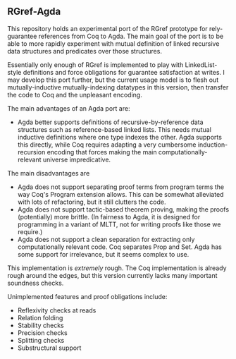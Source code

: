 RGref-Agda
----------
This repository holds an experimental port of the RGref prototype for rely-guarantee references from
Coq to Agda.  The main goal of the port is to be able to more rapidly experiment with mutual
definition of linked recursive data structures and predicates over those structures.

Essentially only enough of RGref is implemented to play with LinkedList-style definitions and force
obligations for guarantee satisfaction at writes.  I may develop this port further, but the current
usage model is to flesh out mutually-inductive mutually-indexing datatypes in this version, then
transfer the code to Coq and the unpleasant encoding.

The main advantages of an Agda port are:
- Agda better supports definitions of recursive-by-reference data structures such as reference-based
  linked lists.  This needs mutual inductive definitions where one type indexes the other.  Agda
  supports this directly, while Coq requires adapting a very cumbersome induction-recursion encoding
  that forces making the main computationally-relevant universe impredicative.

The main disadvantages are
- Agda does not support separating proof terms from program terms the way Coq's Program extension
  allows.  This can be somewhat alleviated with lots of refactoring, but it still clutters the code.
- Agda does not support tactic-based theorem proving, making the proofs (potentially) more brittle.
  (In fairness to Agda, it is designed for programming in a variant of MLTT, not for writing proofs
  like those we require.)
- Agda does not support a clean separation for extracting only computationally relevant code.  Coq
  separates Prop and Set.  Agda has some support for irrelevance, but it seems complex to use.

This implementation is *extremely* rough.  The Coq implementation is already rough around the edges,
but this version currently lacks many important soundness checks.

Unimplemented features and proof obligations include:
- Reflexivity checks at reads
- Relation folding
- Stability checks
- Precision checks
- Splitting checks
- Substructural support

